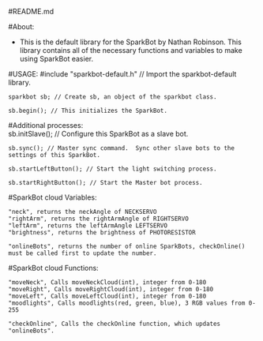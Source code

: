 #README.md

#About:
* This is the default library for the SparkBot by Nathan Robinson.  This library contains all of the necessary functions and variables to make using SparkBot easier.

#USAGE:
    #include "sparkbot-default.h" // Import the sparkbot-default library.

    sparkbot sb; // Create sb, an object of the sparkbot class.

    sb.begin(); // This initializes the SparkBot.

#Additional processes:  
    sb.initSlave(); // Configure this SparkBot as a slave bot.

    sb.sync(); // Master sync command.  Sync other slave bots to the settings of this SparkBot.

    sb.startLeftButton(); // Start the light switching process.

    sb.startRightButton(); // Start the Master bot process.

#SparkBot cloud Variables:

    "neck", returns the neckAngle of NECKSERVO
    "rightArm", returns the rightArmAngle of RIGHTSERVO
    "leftArm", returns the leftArmAngle LEFTSERVO
    "brightness", returns the brightness of PHOTORESISTOR

    "onlineBots", returns the number of online SparkBots, checkOnline() must be called first to update the number.

#SparkBot cloud Functions:

    "moveNeck", Calls moveNeckCloud(int), integer from 0-180
    "moveRight", Calls moveRightCloud(int), integer from 0-180
    "moveLeft", Calls moveLeftCloud(int), integer from 0-180
    "moodlights", Calls moodlights(red, green, blue), 3 RGB values from 0-255

    "checkOnline", Calls the checkOnline function, which updates "onlineBots".
